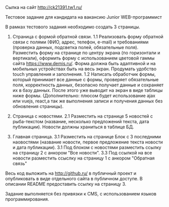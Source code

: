 
Сылка на сайт http://ck21391.tw1.ru/

Тестовое задание для кандидата на вакансию Junior WEB-программист

В рамках тестового задания необходимо создать 3 страницы.

1. Страница с формой обратной связи.
1.1 Реализовать форму обратной связи с полями (ФИО, адрес, телефон, e-mail) и требованиями (проверка данных, подсветка полей, обязательные поля). Разместить форму на странице по центру экрана (по горизонтали и вертикали), оформить форму с использованием цветовой гаммы сайта https://www.demis.ru/. Форма должна быть адаптивной и на мобильных устройствах быть на весь экран. Продумать удобство touch управления и заполнения.
1.2 Написать обработчик формы, который принимает все данные с формы, проверяет обязательные поля, корректность данных, безопасно получает данные и сохраняет их в базу данных. После этого уже выводит на экран в виде таблицы ниже формы. (Дополнительно: плюсом будет использование ajax или vuejs, react,а так же выполнения записи и получения данных без обновления страницы).

2. Страница с новостями.
2.1  Разместить на странице 5 новостей с рыба-текстом (название, несколько предложений текста, дата публикации). Новости должны храниться в таблице БД.

3. Главная страница.
3.1 Разместить на странице Блок с 3 последними наовостями (название новости, первое предложение текста новости и дата публикации).
3.1 Под блоком с новостями разместить ссылку на страницу 2 с анкором "Все новости".
3.3 Под ссылкой на все новости разместить ссыслку на страницу 1 с анкором "Обратная связь"

Весь код выложить на http://github.ru/ в публичный проект и опубликовать в виде отдельного сайта в публичном доступе. В описании README предоставить ссылку на страницу 3.	
	
Задание выполняется без привязки к CMS, с использованием языков программирования.

